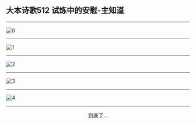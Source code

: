 
## 大本诗歌512 试炼中的安慰-主知道
        
<div id="aplayer0"></div>

---

<img alt="0" data-original="/data/d0512/0">

---

<img alt="1" data-original="/data/d0512/1">

---

<img alt="2" data-original="/data/d0512/2">

---

<img alt="3" data-original="/data/d0512/3">

---

<img alt="4" data-original="/data/d0512/4">

---

<p style="text-align: center">到底了...</p>

<script src="/js/dist-view.js"></script>

<script>
MAIN.id = 'd0512';
        
const ap0 = new APlayer({
    container: document.getElementById('aplayer0'),
    volume: 1,
    loop: 'none',
    preload: 'none',
    audio: [{
        name: '大本诗歌512.mp3',
        artist: '大本诗歌',
        url: 'https://res.wx.qq.com/voice/getvoice?mediaid=MzI0NTk3MDM5M18yMjQ3NDkzOTI3',
        cover: '/favicon'
    }]
});
</script>
